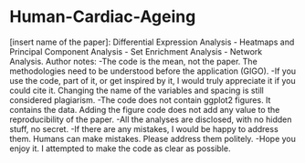 # Human-Cardiac-Ageing
[insert name of the paper]: Differential Expression Analysis - Heatmaps and Principal Component Analysis - Set Enrichment Analysis - Network Analysis.
Author notes:       -The code is the mean, not the paper. The methodologies need to be understood before the application (GIGO).
                    -If you use the code, part of it, or get inspired by it, I would truly appreciate it if you could cite it. Changing the name of the variables and spacing is still considered plagiarism. 
                    -The code does not contain ggplot2 figures. It contains the data. Adding the figure code does not add any value to the reproducibility of the paper.
                    -All the analyses are disclosed, with no hidden stuff, no secret. 
                    -If there are any mistakes, I would be happy to address them. Humans can make mistakes. Please address them politely.
                    -Hope you enjoy it. I attempted to make the code as clear as possible.
